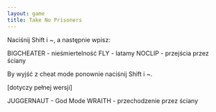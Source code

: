 ```yaml
---
layout: game
title: Take No Prisoners
---
```


Naciśnij Shift i ~, a następnie wpisz:

BIGCHEATER	- nieśmiertelność
FLY 		- latamy
NOCLIP 		- przejścia przez ściany

By wyjść z cheat mode ponownie naciśnij Shift i ~.

[dotyczy pełnej wersji]

JUGGERNAUT	- God Mode
WRAITH 		- przechodzenie przez ściany
